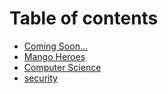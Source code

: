 # Table of contents

* [Coming Soon...](README.md)
* [Mango Heroes](mango-heroes.md)
* [Computer Science](computer-science.md)
* [security](security.md)
